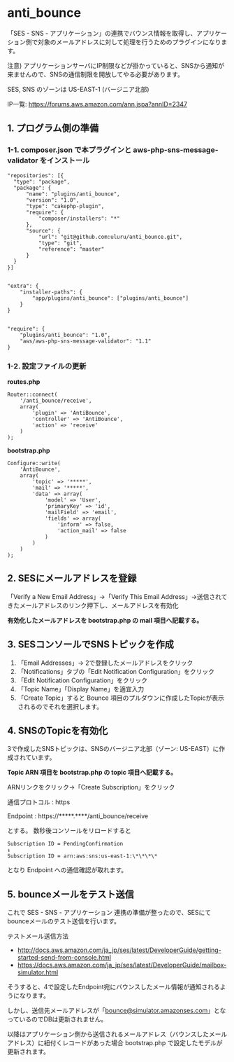 # anti_bounce

「SES - SNS - アプリケーション」の連携でバウンス情報を取得し、アプリケーション側で対象のメールアドレスに対して処理を行うためのプラグインになります。

注意) アプリケーションサーバにIP制限などが掛かっていると、SNSから通知が来ませんので、SNSの通信制限を開放してやる必要があります。

SES, SNS のゾーンは US-EAST-1 (バージニア北部)

IP一覧: https://forums.aws.amazon.com/ann.jspa?annID=2347

## 1. プログラム側の準備

### 1-1. composer.json で本プラグインと aws-php-sns-message-validator をインストール

    "repositories": [{
      "type": "package",
      "package": {
          "name": "plugins/anti_bounce",
          "version": "1.0",
          "type": "cakephp-plugin",
          "require": {
              "composer/installers": "*"
          },
          "source": {
              "url": "git@github.com:uluru/anti_bounce.git",
              "type": "git",
              "reference": "master"
          }
      }
    }]


    "extra": {
        "installer-paths": {
            "app/plugins/anti_bounce": ["plugins/anti_bounce"]
        }
    }


    "require": {
        "plugins/anti_bounce": "1.0",
        "aws/aws-php-sns-message-validator": "1.1"
    }


### 1-2. 設定ファイルの更新

**routes.php**

    Router::connect(
        '/anti_bounce/receive',
        array(
            'plugin' => 'AntiBounce',
            'controller' => 'AntiBounce',
            'action' => 'receive'
        )
    );

**bootstrap.php**

    Configure::write(
        'AntiBounce',
        array(
            'topic' => '*****',
            'mail' => '*****',
            'data' => array(
                'model' => 'User',
                'primaryKey' => 'id',
                'mailField' => 'email',
                'fields' => array(
                    'inform' => false,
                    'action_mail' => false
                )
            )
        )
    );


## 2. SESにメールアドレスを登録

「Verify a New Email Address」→「Verify This Email Address」→送信されてきたメールアドレスのリンク押下し、メールアドレスを有効化

**有効化したメールアドレスを bootstrap.php の mail 項目へ記載する。**

## 3. SESコンソールでSNSトピックを作成

1. 「Email Addresses」→ 2で登録したメールアドレスをクリック
2. 「Notifications」タブの「Edit Notification Configuration」をクリック
3. 「Edit Notification Configuration」をクリック
4. 「Topic Name」「Display Name」を適宜入力
5. 「Create Topic」すると Bounce 項目のプルダウンに作成したTopicが表示されるのでそれを選択します。


## 4. SNSのTopicを有効化

3で作成したSNSトピックは、SNSのバージニア北部（ゾーン: US-EAST）に作成されています。

**Topic ARN 項目を bootstrap.php の topic 項目へ記載する。**


ARNリンクをクリック→「Create Subscription」をクリック

通信プロトコル : https

Endpoint : https://\*\*\*\*\*.\*\*\*\*/anti_bounce/receive

とする。
数秒後コンソールをリロードすると

    Subscription ID = PendingConfirmation
    ↓
    Subscription ID = arn:aws:sns:us-east-1:\*\*\*\*

となり Endpoint への通信確認が取れます。


## 5. bounceメールをテスト送信

これで SES - SNS - アプリケーション 連携の準備が整ったので、SESにてbounceメールのテスト送信を行います。

テストメール送信方法
* http://docs.aws.amazon.com/ja_jp/ses/latest/DeveloperGuide/getting-started-send-from-console.html
* https://docs.aws.amazon.com/ja_jp/ses/latest/DeveloperGuide/mailbox-simulator.html

そうすると、4で設定したEndpoint宛にバウンスしたメール情報が通知されるようになります。

しかし、送信先メールアドレスが「bounce@simulator.amazonses.com」となっているのでDBは更新されません。

以降はアプリケーション側から送信されるメールアドレス（バウンスしたメールアドレス）に紐付くレコードがあった場合 bootstrap.php で設定したモデルが更新されます。
